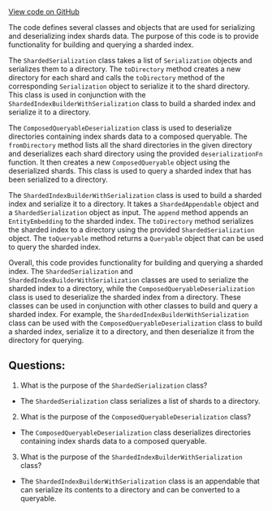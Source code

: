 [View code on GitHub](https://github.com/misbahsy/the-algorithm/ann/src/main/scala/com/twitter/ann/common/ShardedSerialization.scala)

The code defines several classes and objects that are used for serializing and deserializing index shards data. The purpose of this code is to provide functionality for building and querying a sharded index. 

The `ShardedSerialization` class takes a list of `Serialization` objects and serializes them to a directory. The `toDirectory` method creates a new directory for each shard and calls the `toDirectory` method of the corresponding `Serialization` object to serialize it to the shard directory. This class is used in conjunction with the `ShardedIndexBuilderWithSerialization` class to build a sharded index and serialize it to a directory.

The `ComposedQueryableDeserialization` class is used to deserialize directories containing index shards data to a composed queryable. The `fromDirectory` method lists all the shard directories in the given directory and deserializes each shard directory using the provided `deserializationFn` function. It then creates a new `ComposedQueryable` object using the deserialized shards. This class is used to query a sharded index that has been serialized to a directory.

The `ShardedIndexBuilderWithSerialization` class is used to build a sharded index and serialize it to a directory. It takes a `ShardedAppendable` object and a `ShardedSerialization` object as input. The `append` method appends an `EntityEmbedding` to the sharded index. The `toDirectory` method serializes the sharded index to a directory using the provided `ShardedSerialization` object. The `toQueryable` method returns a `Queryable` object that can be used to query the sharded index.

Overall, this code provides functionality for building and querying a sharded index. The `ShardedSerialization` and `ShardedIndexBuilderWithSerialization` classes are used to serialize the sharded index to a directory, while the `ComposedQueryableDeserialization` class is used to deserialize the sharded index from a directory. These classes can be used in conjunction with other classes to build and query a sharded index. For example, the `ShardedIndexBuilderWithSerialization` class can be used with the `ComposedQueryableDeserialization` class to build a sharded index, serialize it to a directory, and then deserialize it from the directory for querying.
## Questions: 
 1. What is the purpose of the `ShardedSerialization` class?
- The `ShardedSerialization` class serializes a list of shards to a directory.

2. What is the purpose of the `ComposedQueryableDeserialization` class?
- The `ComposedQueryableDeserialization` class deserializes directories containing index shards data to a composed queryable.

3. What is the purpose of the `ShardedIndexBuilderWithSerialization` class?
- The `ShardedIndexBuilderWithSerialization` class is an appendable that can serialize its contents to a directory and can be converted to a queryable.
